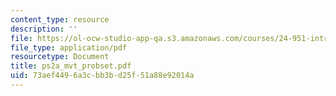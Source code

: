 ```yaml
---
content_type: resource
description: ''
file: https://ol-ocw-studio-app-qa.s3.amazonaws.com/courses/24-951-introduction-to-syntax-fall-2003/73aef4496a3cbb3bd25f51a88e92014a_ps2a_mvt_probset.pdf
file_type: application/pdf
resourcetype: Document
title: ps2a_mvt_probset.pdf
uid: 73aef449-6a3c-bb3b-d25f-51a88e92014a
---
```

